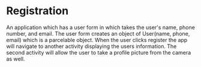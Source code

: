 # Registration
 An application which has a user form in which takes the user's name, phone number, and email. 
The user form creates an object of User(name, phone, email) which is a parcelable object. 
When the user clicks register the app will navigate to another activity displaying the users information.
The second activity will allow the user to take a profile picture from the camera as well.
